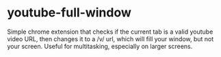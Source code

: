 # youtube-full-window
Simple chrome extension that checks if the current tab is a valid youtube video URL, then changes it to a /v/ url, which will fill your window, but not your screen. Useful for multitasking, especially on larger screens.
